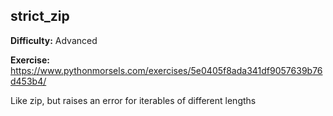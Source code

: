 ## strict_zip

**Difficulty:** Advanced

**Exercise:** https://www.pythonmorsels.com/exercises/5e0405f8ada341df9057639b76d453b4/

Like zip, but raises an error for iterables of different lengths
    